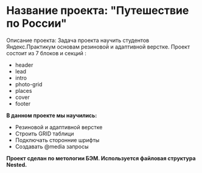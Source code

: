 # Название проекта: "Путешествие по России"

Описание проекта: Задача проекта научить студентов Яндекс.Практикум основам резиновой и адаптивной верстке.
Проект состоит из 7 блоков и секций :

- header
- lead
- intro
- photo-grid
- places
- cover
- footer

**В данном проекте мы научились:**

- Резиновой и адаптивной верстке
- Строить GRID таблици
- Подключать сторонние шрифты
- Создавать @media запросы

**Проект сделан по метологии БЭМ. Используется файловая структура Nested.**
